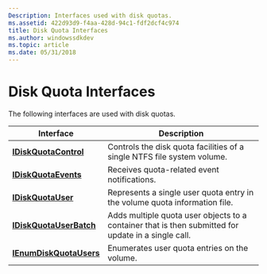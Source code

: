 ```yaml
---
Description: Interfaces used with disk quotas.
ms.assetid: 422d93d9-f4aa-428d-94c1-fdf2dcf4c974
title: Disk Quota Interfaces
ms.author: windowssdkdev
ms.topic: article
ms.date: 05/31/2018
---
```


# Disk Quota Interfaces

The following interfaces are used with disk quotas.



| Interface                                          | Description                                                                                                    |
|----------------------------------------------------|----------------------------------------------------------------------------------------------------------------|
| [**IDiskQuotaControl**](https://msdn.microsoft.com/en-us/library/Aa365009(v=VS.85).aspx)     | Controls the disk quota facilities of a single NTFS file system volume.<br/>                             |
| [**IDiskQuotaEvents**](https://msdn.microsoft.com/en-us/library/Aa365031(v=VS.85).aspx)       | Receives quota-related event notifications.<br/>                                                         |
| [**IDiskQuotaUser**](https://msdn.microsoft.com/en-us/library/Aa365033(v=VS.85).aspx)           | Represents a single user quota entry in the volume quota information file.<br/>                          |
| [**IDiskQuotaUserBatch**](https://msdn.microsoft.com/en-us/library/Aa365034(v=VS.85).aspx) | Adds multiple quota user objects to a container that is then submitted for update in a single call.<br/> |
| [**IEnumDiskQuotaUsers**](https://msdn.microsoft.com/en-us/library/Aa365054(v=VS.85).aspx) | Enumerates user quota entries on the volume.<br/>                                                        |



 

 

 




